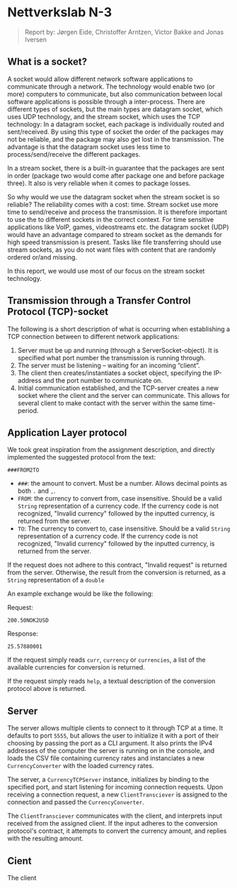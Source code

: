 # Nettverkslab N-3
> Report by: Jørgen Eide, Christoffer Arntzen, Victor Bakke and Jonas Iversen

## What is a socket?

A socket would allow different network software applications to communicate through a network. The technology would enable two (or more) computers to communicate, but also communication between local software applications is possible through a inter-process. 
There are different types of sockets, but the main types are datagram socket, which uses UDP technology, and the stream socket, which uses the TCP technology:
  In a datagram socket, each package is individually routed and sent/received. By using this type of socket the order of the packages     may not be reliable, and the package may also get lost in the transmission. The advantage is that the datagram socket uses less time     to process/send/receive the different packages. 

  In a stream socket, there is a built-in guarantee that the packages are sent in order (package two would come after package one and     before package three). It also is very reliable when it comes to package losses. 

So why would we use the datagram socket when the stream socket is so reliable? The reliability comes with a cost: time. Stream         socket use more time to send/receive and process the transmission. It is therefore important to use the to different sockets in the correct context. For time sensitive applications like VoIP, games, videostreams etc. the datagram socket (UDP) would have an advantage compared to stream socket as the demands for high speed transmission is present. Tasks like file transferring should use stream sockets, as you do not want files with content that are randomly ordered or/and missing.

In this report, we would use most of our focus on the stream socket technology.

## Transmission through a Transfer Control Protocol (TCP)-socket

The following is a short description of what is occurring when establishing a TCP connection between to different network applications:
1.	Server must be up and running (through a ServerSocket-object). It is specified what port number the transmission is running through.
2.	The server must be listening – waiting for an incoming “client”.
3.	The client then creates/instantiates a socket object, specifying the IP-address and the port number to communicate on.
4.	Initial communication established, and the TCP-server creates a new socket where the client and the server can communicate. This      allows for several client to make contact with the server within the same time-period.  

## Application Layer protocol

We took great inspiration from the assignment description, and directly
implemented the suggested protocol from the text:

```text
###FROM2TO
```

- `###`: the amount to convert. Must be a number. Allows decimal points as both
  `.` and `,`.
- `FROM`: the currency to convert from, case insensitive. Should be a valid
  `String` representation of a currency code. If the currency code is not
  recognized, "Invalid currency" followed by the inputted currency, is
  returned from the server.
- `TO`: The currency to convert to, case insensitive. Should be a valid `String`
  representation of a currency code. If the currency code is not recognized,
  "Invalid currency" followed by the inputted currency, is returned from the
  server.

If the request does not adhere to this contract, "Invalid request" is returned
from the server.
Otherwise, the result from the conversion is returned, as a `String`
representation of a `double`

An example exchange would be like the following:

Request:

```text
200.50NOK2USD
```

Response:

```text
25.57880001
```

If the request simply reads `curr`, `currency` or `currencies`, a list of the
available currencies for conversion is returned.

If the request simply reads `help`, a textual description of the conversion
protocol above is returned.

## Server

The server allows multiple clients to connect to it through TCP at a time. It
defaults to port `5555`, but allows the user to initialize it with a port of
their choosing by passing the port as a CLI argument. It also prints the IPv4
addresses of the computer the server is running on in the console, and loads
the CSV file containing currency rates and instanciates a new
`CurrencyConverter` with the loaded currency rates.

The server, a `CurrencyTCPServer` instance, initializes by binding to the
specified port, and start listening for incoming connection requests. Upon
receiving a connection request, a new `ClientTransciever` is assigned to the
connection and passed the `CurrencyConverter`.

The `ClientTransciever` communicates with the client, and interprets input
received from the assigned client. If the input adheres to the conversion
protocol's contract, it attempts to convert the currency amount, and replies
with the resulting amount.

## Cient

The client 
